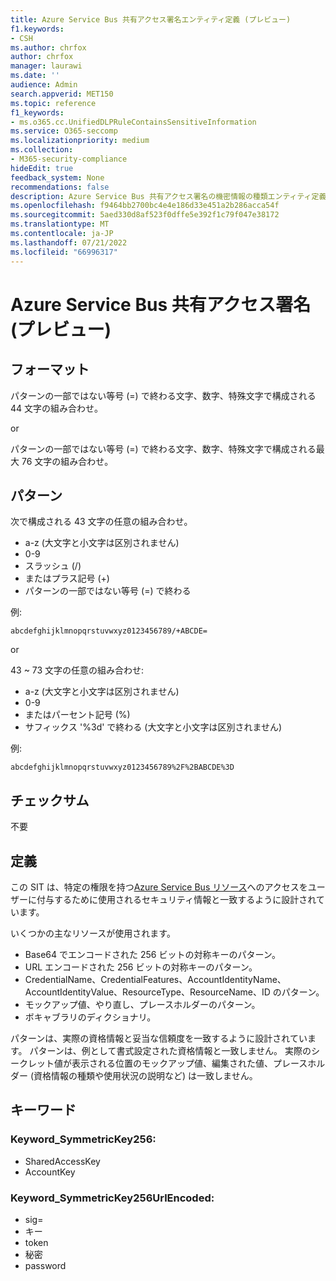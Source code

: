 ```yaml
---
title: Azure Service Bus 共有アクセス署名エンティティ定義 (プレビュー)
f1.keywords:
- CSH
ms.author: chrfox
author: chrfox
manager: laurawi
ms.date: ''
audience: Admin
search.appverid: MET150
ms.topic: reference
f1_keywords:
- ms.o365.cc.UnifiedDLPRuleContainsSensitiveInformation
ms.service: O365-seccomp
ms.localizationpriority: medium
ms.collection:
- M365-security-compliance
hideEdit: true
feedback_system: None
recommendations: false
description: Azure Service Bus 共有アクセス署名の機密情報の種類エンティティ定義。
ms.openlocfilehash: f9464bb2700bc4e4e186d33e451a2b286acca54f
ms.sourcegitcommit: 5aed330d8af523f0dffe5e392f1c79f047e38172
ms.translationtype: MT
ms.contentlocale: ja-JP
ms.lasthandoff: 07/21/2022
ms.locfileid: "66996317"
---
```

# <a name="azure-service-bus-shared-access-signature-preview"></a>Azure Service Bus 共有アクセス署名 (プレビュー)

## <a name="format"></a>フォーマット

パターンの一部ではない等号 (=) で終わる文字、数字、特殊文字で構成される 44 文字の組み合わせ。

or

パターンの一部ではない等号 (=) で終わる文字、数字、特殊文字で構成される最大 76 文字の組み合わせ。

## <a name="pattern"></a>パターン

次で構成される 43 文字の任意の組み合わせ。
 
- a-z (大文字と小文字は区別されません)
- 0-9
- スラッシュ (/)
- またはプラス記号 (+)
- パターンの一部ではない等号 (=) で終わる

例:

`abcdefghijklmnopqrstuvwxyz0123456789/+ABCDE=`

or

43 ~ 73 文字の任意の組み合わせ:

- a-z (大文字と小文字は区別されません)
- 0-9
- またはパーセント記号 (%)
- サフィックス '%3d' で終わる (大文字と小文字は区別されません)

例: 

`abcdefghijklmnopqrstuvwxyz0123456789%2F%2BABCDE%3D`

## <a name="checksum"></a>チェックサム

不要

## <a name="definition"></a>定義

この SIT は、特定の権限を持つ[Azure Service Bus リソース](/azure/service-bus-messaging/service-bus-authentication-and-authorization)へのアクセスをユーザーに付与するために使用されるセキュリティ情報と一致するように設計されています。

いくつかの主なリソースが使用されます。

- Base64 でエンコードされた 256 ビットの対称キーのパターン。
- URL エンコードされた 256 ビットの対称キーのパターン。
- CredentialName、CredentialFeatures、AccountIdentityName、AccountIdentityValue、ResourceType、ResourceName、ID のパターン。
- モックアップ値、やり直し、プレースホルダーのパターン。
- ボキャブラリのディクショナリ。

パターンは、実際の資格情報と妥当な信頼度を一致するように設計されています。 パターンは、例として書式設定された資格情報と一致しません。 実際のシークレット値が表示される位置のモックアップ値、編集された値、プレースホルダー (資格情報の種類や使用状況の説明など) は一致しません。

## <a name="keywords"></a>キーワード

### <a name="keyword_symmetrickey256"></a>Keyword_SymmetricKey256:

- SharedAccessKey
- AccountKey

### <a name="keyword_symmetrickey256urlencoded"></a>Keyword_SymmetricKey256UrlEncoded:

- sig=
- キー
- token
- 秘密
- password
